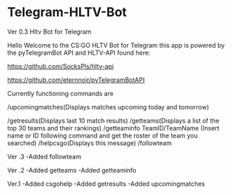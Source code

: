 # Telegram-HLTV-Bot
Ver 0.3 Hltv Bot for Telegram


Hello Welcome to the CS:GO HLTV Bot for Telegram this app
is powered by the pyTelegramBot API and HLTV-API found here:

https://github.com/SocksPls/hltv-api

https://github.com/eternnoir/pyTelegramBotAPI
                             
Currently functioning commands are

/upcomingmatches(Displays matches upcoming today and tomorrow)

/getresults(Displays last 10 match results)
/getteams(Displays a list of the top 30 teams and their rankings)
/getteaminfo TeamID/TeamName  (Insert name or ID following command and get the roster of the team you searched)
/helpcsgo(Displays this message)
/followteam

Ver .3
-Added followteam 
                           
Ver .2 
-Added getteams
-Added getteaminfo

Ver.1
-Added csgohelp
-Added getresults
-Added upcomingmatches
